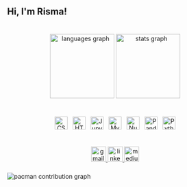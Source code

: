 <br clear="both">

<h2 align="left">Hi, I'm Risma!</h2>

###

<br clear="both">

<div align="center">
  <img src="https://github-readme-stats.vercel.app/api/top-langs?username=rismawidiya&locale=en&hide_title=false&layout=compact&card_width=320&langs_count=5&theme=dracula&hide_border=true&custom_title=Risma's%20Languages" height="150" alt="languages graph"  />
  <img src="https://github-readme-stats.vercel.app/api?username=rismawidiya&hide_title=false&hide_rank=true&show_icons=true&include_all_commits=true&count_private=true&disable_animations=false&theme=dracula&locale=en&hide_border=true&custom_title=Risma's%20Stats" height="150" alt="stats graph"  />
</div>

###

<br clear="both">

<div align="center" style="display:flex; justify-content:center; gap:12px; flex-wrap:wrap; margin-bottom: 1em;">
  <img src="https://cdn.simpleicons.org/css/1572B6" height="30" alt="CSS logo" />
  <img src="https://cdn.simpleicons.org/html5/E34F26" height="30" alt="HTML5 logo" />
  <img src="https://cdn.simpleicons.org/jupyter/F37626" height="30" alt="Jupyter logo" />
  <img src="https://cdn.simpleicons.org/mysql/4479A1" height="30" alt="MySQL logo" />
  <img src="https://cdn.simpleicons.org/numpy/013243" height="30" alt="NumPy logo" />
  <img src="https://cdn.simpleicons.org/pandas/150458" height="30" alt="Pandas logo" />
  <img src="https://cdn.simpleicons.org/python/3776AB" height="30" alt="Python logo" />
</div>

###

<br clear="both">

<div align="center">
  <a href="mailto:rismawidiya01@gmail.com" target="_blank">
    <img src="https://img.shields.io/static/v1?message=Gmail&logo=gmail&label=&color=D14836&logoColor=white&labelColor=&style=for-the-badge" height="35" alt="gmail logo"  />
  </a>
  <a href="https://www.linkedin.com/in/risma-w-18b245348/" target="_blank">
    <img src="https://img.shields.io/static/v1?message=LinkedIn&logo=linkedin&label=&color=0077B5&logoColor=white&labelColor=&style=for-the-badge" height="35" alt="linkedin logo"  />
  </a>
  <a href="https://medium.com/@rismawidiya01" target="_blank">
    <img src="https://img.shields.io/static/v1?message=Medium&logo=medium&label=&color=12100E&logoColor=white&labelColor=&style=for-the-badge" height="35" alt="medium logo"  />
  </a>
</div>

###

<picture>
  <source media="(prefers-color-scheme: dark)" srcset="https://raw.githubusercontent.com/rismawidiya/rismawidiya/main/output/pacman-contribution-graph-dark.svg">
  <source media="(prefers-color-scheme: light)" srcset="https://raw.githubusercontent.com/rismawidiya/rismawidiya/main/output/pacman-contribution-graph.svg">
  <img alt="pacman contribution graph" src="https://raw.githubusercontent.com/rismawidiya/rismawidiya/main/output/pacman-contribution-graph.svg">
</picture>

###